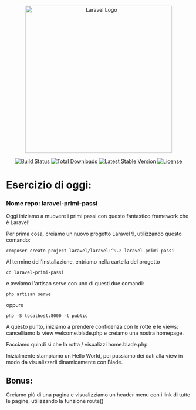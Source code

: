 <p align="center"><a href="https://laravel.com" target="_blank"><img src="https://raw.githubusercontent.com/laravel/art/master/logo-lockup/5%20SVG/2%20CMYK/1%20Full%20Color/laravel-logolockup-cmyk-red.svg" width="400" alt="Laravel Logo"></a></p>

<p align="center">
<a href="https://github.com/laravel/framework/actions"><img src="https://github.com/laravel/framework/workflows/tests/badge.svg" alt="Build Status"></a>
<a href="https://packagist.org/packages/laravel/framework"><img src="https://img.shields.io/packagist/dt/laravel/framework" alt="Total Downloads"></a>
<a href="https://packagist.org/packages/laravel/framework"><img src="https://img.shields.io/packagist/v/laravel/framework" alt="Latest Stable Version"></a>
<a href="https://packagist.org/packages/laravel/framework"><img src="https://img.shields.io/packagist/l/laravel/framework" alt="License"></a>
</p>

# Esercizio di oggi:

### Nome repo: laravel-primi-passi

Oggi iniziamo a muovere i primi passi con questo fantastico framework che è Laravel!

Per prima cosa, creiamo un nuovo progetto Laravel 9, utilizzando questo comando:

```fh
composer create-project laravel/laravel:^9.2 laravel-primi-passi
```

Al termine dell'installazione, entriamo nella cartella del progetto

```fh
cd laravel-primi-passi
```

e avviamo l'artisan serve con uno di questi due comandi:

```fh
php artisan serve
```

oppure

```fh
php -S localhost:8000 -t public
```

A questo punto, iniziamo a prendere confidenza con le rotte e le views: cancelliamo la view welcome.blade.php e creiamo una nostra homepage.

Facciamo quindi sì che la rotta / visualizzi home.blade.php

Inizialmente stampiamo un Hello World, poi passiamo dei dati alla view in modo da visualizzarli dinamicamente con Blade.

## Bonus:

Creiamo più di una pagina e visualizziamo un header menu con i link di tutte le pagine, utilizzando la funzione route()

